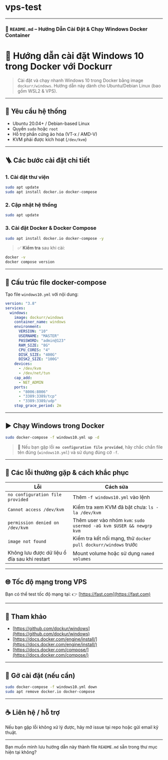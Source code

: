 # vps-test


---

### 📄 `README.md` – Hướng Dẫn Cài Đặt & Chạy Windows Docker Container

# 🚀 Hướng dẫn cài đặt Windows 10 trong Docker với Dockurr

> Cài đặt và chạy nhanh Windows 10 trong Docker bằng image `dockurr/windows`. Hướng dẫn này dành cho Ubuntu/Debian Linux (bao gồm WSL2 & VPS).

---

## 🧰 Yêu cầu hệ thống

- Ubuntu 20.04+ / Debian-based Linux
- Quyền `sudo` hoặc `root`
- Hỗ trợ phần cứng ảo hóa (VT-x / AMD-V)
- KVM phải được kích hoạt (`/dev/kvm`)

---

## 🪜 Các bước cài đặt chi tiết

### 1. Cài đặt thư viện

```bash
sudo apt update
sudo apt install docker.io docker-compose
````

### 2. Cập nhật hệ thống

```bash
sudo apt update
```

### 3. Cài đặt Docker & Docker Compose

```bash
sudo apt install docker.io docker-compose -y
```

> ✅ **Kiểm tra** sau khi cài:

```bash
docker -v
docker compose version
```

---

## 📂 Cấu trúc file docker-compose

Tạo file `windows10.yml` với nội dung:

```yaml
version: "3.8"
services:
  windows:
    image: dockurr/windows
    container_name: windows
    environment:
      VERSION: "10"
      USERNAME: "MASTER"
      PASSWORD: "admin@123"
      RAM_SIZE: "8G"
      CPU_CORES: "4"
      DISK_SIZE: "400G"
      DISK2_SIZE: "100G"
    devices:
      - /dev/kvm
      - /dev/net/tun
    cap_add:
      - NET_ADMIN
    ports:
      - "8006:8006"
      - "3389:3389/tcp"
      - "3389:3389/udp"
    stop_grace_period: 2m
```

---

## ▶️ Chạy Windows trong Docker

```bash
sudo docker-compose -f windows10.yml up -d
```

> 📌 Nếu bạn gặp lỗi **`no configuration file provided`**, hãy chắc chắn file tên đúng (`windows10.yml`) và sử dụng đúng cờ `-f`.

---

## 🐛 Các lỗi thường gặp & cách khắc phục

| Lỗi                                          | Cách sửa                                                             |
| -------------------------------------------- | -------------------------------------------------------------------- |
| `no configuration file provided`             | Thêm `-f windows10.yml` vào lệnh                                     |
| `Cannot access /dev/kvm`                     | Kiểm tra xem KVM đã bật chưa: `ls -la /dev/kvm`                      |
| `permission denied on /dev/kvm`              | Thêm user vào nhóm `kvm`: `sudo usermod -aG kvm $USER && newgrp kvm` |
| `image not found`                            | Kiểm tra kết nối mạng, thử `docker pull dockurr/windows` trước       |
| Không lưu được dữ liệu ổ đĩa sau khi restart | Mount volume hoặc sử dụng `named volumes`                            |

---

## 🌐 Tốc độ mạng trong VPS

Bạn có thể test tốc độ mạng tại:
👉 [https://fast.com](https://fast.com)

---

## 📎 Tham khảo

* [https://github.com/dockur/windows](https://github.com/dockur/windows)
* [https://docs.docker.com/engine/install/](https://docs.docker.com/engine/install/)
* [https://docs.docker.com/compose/](https://docs.docker.com/compose/)

---

## 🧼 Gỡ cài đặt (nếu cần)

```bash
sudo docker-compose -f windows10.yml down
sudo apt remove docker.io docker-compose
```

---

## ☕ Liên hệ / hỗ trợ

Nếu bạn gặp lỗi không xử lý được, hãy mở issue tại repo hoặc gửi email kỹ thuật.


---

Bạn muốn mình lưu hướng dẫn này thành file `README.md` sẵn trong thư mục hiện tại không?
